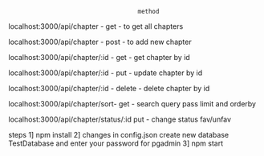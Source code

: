                                         method 

localhost:3000/api/chapter -             get    - to get all chapters

localhost:3000/api/chapter -             post   - to add new chapter

localhost:3000/api/chapter/:id -         get    - get chapter by id

localhost:3000/api/chapter/:id -         put    - update chapter by id

localhost:3000/api/chapter/:id -         delete - delete chapter by id

localhost:3000/api/chapter/sort-         get    - search query pass limit and orderby 

localhost:3000/api/chapter/status/:id    put    - change status fav/unfav

steps
1] npm install 
2] changes in config.json create new database TestDatabase and enter your password for pgadmin 
3] npm start